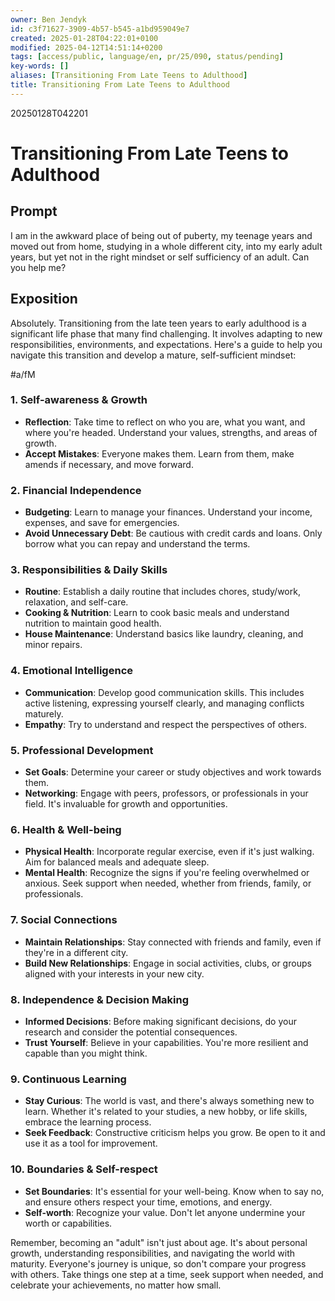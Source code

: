 ```yaml
---
owner: Ben Jendyk
id: c3f71627-3909-4b57-b545-a1bd959049e7
created: 2025-01-28T04:22:01+0100
modified: 2025-04-12T14:51:14+0200
tags: [access/public, language/en, pr/25/090, status/pending]
key-words: []
aliases: [Transitioning From Late Teens to Adulthood]
title: Transitioning From Late Teens to Adulthood
---
```


20250128T042201


# Transitioning From Late Teens to Adulthood

## Prompt

I am in the awkward place of being out of puberty, my teenage years and moved out from home, studying in a whole different city, into my early adult years, but yet not in the right mindset or self sufficiency of an adult. Can you help me?

## Exposition

Absolutely. Transitioning from the late teen years to early adulthood is a significant life phase that many find challenging. It involves adapting to new responsibilities, environments, and expectations. Here's a guide to help you navigate this transition and develop a mature, self-sufficient mindset:

#a/fM

### 1. **Self-awareness & Growth**

- **Reflection**: Take time to reflect on who you are, what you want, and where you're headed. Understand your values, strengths, and areas of growth.
- **Accept Mistakes**: Everyone makes them. Learn from them, make amends if necessary, and move forward.

### 2. **Financial Independence**

- **Budgeting**: Learn to manage your finances. Understand your income, expenses, and save for emergencies.
- **Avoid Unnecessary Debt**: Be cautious with credit cards and loans. Only borrow what you can repay and understand the terms.

### 3. **Responsibilities & Daily Skills**

- **Routine**: Establish a daily routine that includes chores, study/work, relaxation, and self-care.
- **Cooking & Nutrition**: Learn to cook basic meals and understand nutrition to maintain good health.
- **House Maintenance**: Understand basics like laundry, cleaning, and minor repairs.

### 4. **Emotional Intelligence**

- **Communication**: Develop good communication skills. This includes active listening, expressing yourself clearly, and managing conflicts maturely.
- **Empathy**: Try to understand and respect the perspectives of others.

### 5. **Professional Development**

- **Set Goals**: Determine your career or study objectives and work towards them.
- **Networking**: Engage with peers, professors, or professionals in your field. It's invaluable for growth and opportunities.

### 6. **Health & Well-being**

- **Physical Health**: Incorporate regular exercise, even if it's just walking. Aim for balanced meals and adequate sleep.
- **Mental Health**: Recognize the signs if you're feeling overwhelmed or anxious. Seek support when needed, whether from friends, family, or professionals.

### 7. **Social Connections**

- **Maintain Relationships**: Stay connected with friends and family, even if they're in a different city.
- **Build New Relationships**: Engage in social activities, clubs, or groups aligned with your interests in your new city.

### 8. **Independence & Decision Making**

- **Informed Decisions**: Before making significant decisions, do your research and consider the potential consequences.
- **Trust Yourself**: Believe in your capabilities. You're more resilient and capable than you might think.

### 9. **Continuous Learning**

- **Stay Curious**: The world is vast, and there's always something new to learn. Whether it's related to your studies, a new hobby, or life skills, embrace the learning process.
- **Seek Feedback**: Constructive criticism helps you grow. Be open to it and use it as a tool for improvement.

### 10. **Boundaries & Self-respect**

- **Set Boundaries**: It's essential for your well-being. Know when to say no, and ensure others respect your time, emotions, and energy.
- **Self-worth**: Recognize your value. Don't let anyone undermine your worth or capabilities.

Remember, becoming an "adult" isn't just about age. It's about personal growth, understanding responsibilities, and navigating the world with maturity. Everyone's journey is unique, so don't compare your progress with others. Take things one step at a time, seek support when needed, and celebrate your achievements, no matter how small.
